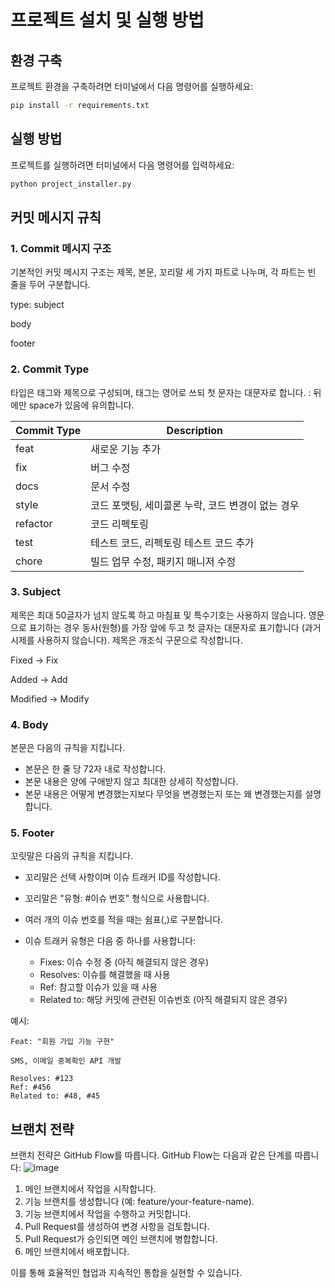 # 프로젝트 설치 및 실행 방법

## 환경 구축

프로젝트 환경을 구축하려면 터미널에서 다음 명령어를 실행하세요:

```bash
pip install -r requirements.txt
```

## 실행 방법
프로젝트를 실행하려면 터미널에서 다음 명령어를 입력하세요:

```bash
python project_installer.py
```

## 커밋 메시지 규칙

### 1. Commit 메시지 구조

기본적인 커밋 메시지 구조는 제목, 본문, 꼬리말 세 가지 파트로 나누며, 각 파트는 빈 줄을 두어 구분합니다.

type: subject

body

footer

### 2. Commit Type

타입은 태그와 제목으로 구성되며, 태그는 영어로 쓰되 첫 문자는 대문자로 합니다. : 뒤에만 space가 있음에 유의합니다.

| Commit Type | Description                         |
|-------------|-------------------------------------|
| feat        | 새로운 기능 추가                      |
| fix         | 버그 수정                            |
| docs        | 문서 수정                            |
| style       | 코드 포맷팅, 세미콜론 누락, 코드 변경이 없는 경우 |
| refactor    | 코드 리펙토링                         |
| test        | 테스트 코드, 리펙토링 테스트 코드 추가 |
| chore       | 빌드 업무 수정, 패키지 매니저 수정    |

### 3. Subject

제목은 최대 50글자가 넘지 않도록 하고 마침표 및 특수기호는 사용하지 않습니다. 영문으로 표기하는 경우 동사(원형)를 가장 앞에 두고 첫 글자는 대문자로 표기합니다 (과거 시제를 사용하지 않습니다). 제목은 개조식 구문으로 작성합니다.

Fixed → Fix

Added → Add

Modified → Modify

### 4. Body

본문은 다음의 규칙을 지킵니다.

- 본문은 한 줄 당 72자 내로 작성합니다.
- 본문 내용은 양에 구애받지 않고 최대한 상세히 작성합니다.
- 본문 내용은 어떻게 변경했는지보다 무엇을 변경했는지 또는 왜 변경했는지를 설명합니다.

### 5. Footer

꼬릿말은 다음의 규칙을 지킵니다.

- 꼬리말은 선택 사항이며 이슈 트래커 ID를 작성합니다.
- 꼬리말은 "유형: #이슈 번호" 형식으로 사용합니다.
- 여러 개의 이슈 번호를 적을 때는 쉼표(,)로 구분합니다.
- 이슈 트래커 유형은 다음 중 하나를 사용합니다:

  - Fixes: 이슈 수정 중 (아직 해결되지 않은 경우)
  - Resolves: 이슈를 해결했을 때 사용
  - Ref: 참고할 이슈가 있을 때 사용
  - Related to: 해당 커밋에 관련된 이슈번호 (아직 해결되지 않은 경우)

예시:
```
Feat: "회원 가입 기능 구현"

SMS, 이메일 중복확인 API 개발 

Resolves: #123
Ref: #456
Related to: #48, #45
```

## 브랜치 전략

브랜치 전략은 GitHub Flow를 따릅니다. GitHub Flow는 다음과 같은 단계를 따릅니다:
![image](https://github.com/WhiteHatSchool/unused_dependency_check/assets/35493042/e2b4fd62-1f3c-46a2-b846-b9cb745e694a)

1. 메인 브랜치에서 작업을 시작합니다.
1. 기능 브랜치를 생성합니다 (예: feature/your-feature-name).
1. 기능 브랜치에서 작업을 수행하고 커밋합니다.
1. Pull Request를 생성하여 변경 사항을 검토합니다.
1. Pull Request가 승인되면 메인 브랜치에 병합합니다.
1. 메인 브랜치에서 배포합니다.


이를 통해 효율적인 협업과 지속적인 통합을 실현할 수 있습니다.
